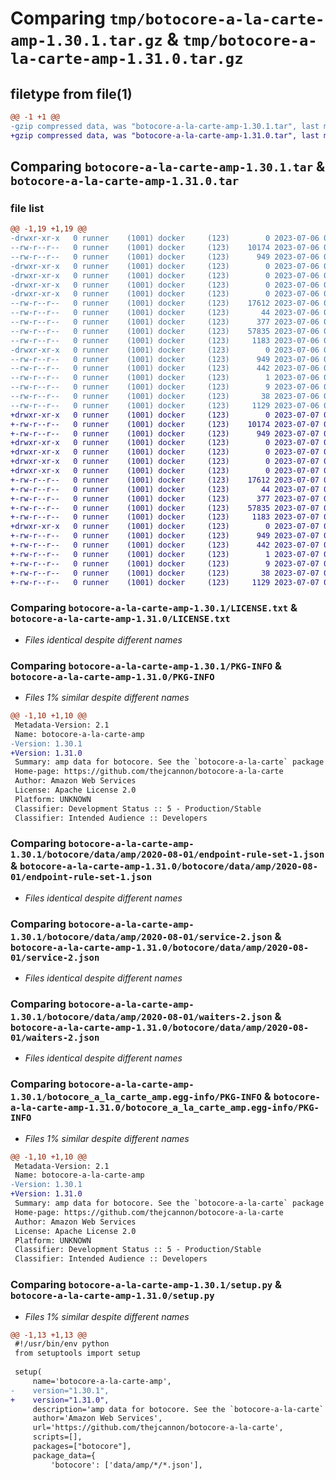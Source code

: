 # Comparing `tmp/botocore-a-la-carte-amp-1.30.1.tar.gz` & `tmp/botocore-a-la-carte-amp-1.31.0.tar.gz`

## filetype from file(1)

```diff
@@ -1 +1 @@
-gzip compressed data, was "botocore-a-la-carte-amp-1.30.1.tar", last modified: Thu Jul  6 01:44:47 2023, max compression
+gzip compressed data, was "botocore-a-la-carte-amp-1.31.0.tar", last modified: Fri Jul  7 01:43:36 2023, max compression
```

## Comparing `botocore-a-la-carte-amp-1.30.1.tar` & `botocore-a-la-carte-amp-1.31.0.tar`

### file list

```diff
@@ -1,19 +1,19 @@
-drwxr-xr-x   0 runner    (1001) docker     (123)        0 2023-07-06 01:44:47.254499 botocore-a-la-carte-amp-1.30.1/
--rw-r--r--   0 runner    (1001) docker     (123)    10174 2023-07-06 01:44:47.000000 botocore-a-la-carte-amp-1.30.1/LICENSE.txt
--rw-r--r--   0 runner    (1001) docker     (123)      949 2023-07-06 01:44:47.254499 botocore-a-la-carte-amp-1.30.1/PKG-INFO
-drwxr-xr-x   0 runner    (1001) docker     (123)        0 2023-07-06 01:44:47.250499 botocore-a-la-carte-amp-1.30.1/botocore/
-drwxr-xr-x   0 runner    (1001) docker     (123)        0 2023-07-06 01:44:47.250499 botocore-a-la-carte-amp-1.30.1/botocore/data/
-drwxr-xr-x   0 runner    (1001) docker     (123)        0 2023-07-06 01:44:47.250499 botocore-a-la-carte-amp-1.30.1/botocore/data/amp/
-drwxr-xr-x   0 runner    (1001) docker     (123)        0 2023-07-06 01:44:47.254499 botocore-a-la-carte-amp-1.30.1/botocore/data/amp/2020-08-01/
--rw-r--r--   0 runner    (1001) docker     (123)    17612 2023-07-06 01:44:40.000000 botocore-a-la-carte-amp-1.30.1/botocore/data/amp/2020-08-01/endpoint-rule-set-1.json
--rw-r--r--   0 runner    (1001) docker     (123)       44 2023-07-06 01:44:40.000000 botocore-a-la-carte-amp-1.30.1/botocore/data/amp/2020-08-01/examples-1.json
--rw-r--r--   0 runner    (1001) docker     (123)      377 2023-07-06 01:44:40.000000 botocore-a-la-carte-amp-1.30.1/botocore/data/amp/2020-08-01/paginators-1.json
--rw-r--r--   0 runner    (1001) docker     (123)    57835 2023-07-06 01:44:40.000000 botocore-a-la-carte-amp-1.30.1/botocore/data/amp/2020-08-01/service-2.json
--rw-r--r--   0 runner    (1001) docker     (123)     1183 2023-07-06 01:44:40.000000 botocore-a-la-carte-amp-1.30.1/botocore/data/amp/2020-08-01/waiters-2.json
-drwxr-xr-x   0 runner    (1001) docker     (123)        0 2023-07-06 01:44:47.254499 botocore-a-la-carte-amp-1.30.1/botocore_a_la_carte_amp.egg-info/
--rw-r--r--   0 runner    (1001) docker     (123)      949 2023-07-06 01:44:47.000000 botocore-a-la-carte-amp-1.30.1/botocore_a_la_carte_amp.egg-info/PKG-INFO
--rw-r--r--   0 runner    (1001) docker     (123)      442 2023-07-06 01:44:47.000000 botocore-a-la-carte-amp-1.30.1/botocore_a_la_carte_amp.egg-info/SOURCES.txt
--rw-r--r--   0 runner    (1001) docker     (123)        1 2023-07-06 01:44:47.000000 botocore-a-la-carte-amp-1.30.1/botocore_a_la_carte_amp.egg-info/dependency_links.txt
--rw-r--r--   0 runner    (1001) docker     (123)        9 2023-07-06 01:44:47.000000 botocore-a-la-carte-amp-1.30.1/botocore_a_la_carte_amp.egg-info/top_level.txt
--rw-r--r--   0 runner    (1001) docker     (123)       38 2023-07-06 01:44:47.254499 botocore-a-la-carte-amp-1.30.1/setup.cfg
--rw-r--r--   0 runner    (1001) docker     (123)     1129 2023-07-06 01:44:47.000000 botocore-a-la-carte-amp-1.30.1/setup.py
+drwxr-xr-x   0 runner    (1001) docker     (123)        0 2023-07-07 01:43:36.671025 botocore-a-la-carte-amp-1.31.0/
+-rw-r--r--   0 runner    (1001) docker     (123)    10174 2023-07-07 01:43:36.000000 botocore-a-la-carte-amp-1.31.0/LICENSE.txt
+-rw-r--r--   0 runner    (1001) docker     (123)      949 2023-07-07 01:43:36.671025 botocore-a-la-carte-amp-1.31.0/PKG-INFO
+drwxr-xr-x   0 runner    (1001) docker     (123)        0 2023-07-07 01:43:36.671025 botocore-a-la-carte-amp-1.31.0/botocore/
+drwxr-xr-x   0 runner    (1001) docker     (123)        0 2023-07-07 01:43:36.671025 botocore-a-la-carte-amp-1.31.0/botocore/data/
+drwxr-xr-x   0 runner    (1001) docker     (123)        0 2023-07-07 01:43:36.671025 botocore-a-la-carte-amp-1.31.0/botocore/data/amp/
+drwxr-xr-x   0 runner    (1001) docker     (123)        0 2023-07-07 01:43:36.671025 botocore-a-la-carte-amp-1.31.0/botocore/data/amp/2020-08-01/
+-rw-r--r--   0 runner    (1001) docker     (123)    17612 2023-07-07 01:43:28.000000 botocore-a-la-carte-amp-1.31.0/botocore/data/amp/2020-08-01/endpoint-rule-set-1.json
+-rw-r--r--   0 runner    (1001) docker     (123)       44 2023-07-07 01:43:28.000000 botocore-a-la-carte-amp-1.31.0/botocore/data/amp/2020-08-01/examples-1.json
+-rw-r--r--   0 runner    (1001) docker     (123)      377 2023-07-07 01:43:28.000000 botocore-a-la-carte-amp-1.31.0/botocore/data/amp/2020-08-01/paginators-1.json
+-rw-r--r--   0 runner    (1001) docker     (123)    57835 2023-07-07 01:43:28.000000 botocore-a-la-carte-amp-1.31.0/botocore/data/amp/2020-08-01/service-2.json
+-rw-r--r--   0 runner    (1001) docker     (123)     1183 2023-07-07 01:43:28.000000 botocore-a-la-carte-amp-1.31.0/botocore/data/amp/2020-08-01/waiters-2.json
+drwxr-xr-x   0 runner    (1001) docker     (123)        0 2023-07-07 01:43:36.671025 botocore-a-la-carte-amp-1.31.0/botocore_a_la_carte_amp.egg-info/
+-rw-r--r--   0 runner    (1001) docker     (123)      949 2023-07-07 01:43:36.000000 botocore-a-la-carte-amp-1.31.0/botocore_a_la_carte_amp.egg-info/PKG-INFO
+-rw-r--r--   0 runner    (1001) docker     (123)      442 2023-07-07 01:43:36.000000 botocore-a-la-carte-amp-1.31.0/botocore_a_la_carte_amp.egg-info/SOURCES.txt
+-rw-r--r--   0 runner    (1001) docker     (123)        1 2023-07-07 01:43:36.000000 botocore-a-la-carte-amp-1.31.0/botocore_a_la_carte_amp.egg-info/dependency_links.txt
+-rw-r--r--   0 runner    (1001) docker     (123)        9 2023-07-07 01:43:36.000000 botocore-a-la-carte-amp-1.31.0/botocore_a_la_carte_amp.egg-info/top_level.txt
+-rw-r--r--   0 runner    (1001) docker     (123)       38 2023-07-07 01:43:36.671025 botocore-a-la-carte-amp-1.31.0/setup.cfg
+-rw-r--r--   0 runner    (1001) docker     (123)     1129 2023-07-07 01:43:36.000000 botocore-a-la-carte-amp-1.31.0/setup.py
```

### Comparing `botocore-a-la-carte-amp-1.30.1/LICENSE.txt` & `botocore-a-la-carte-amp-1.31.0/LICENSE.txt`

 * *Files identical despite different names*

### Comparing `botocore-a-la-carte-amp-1.30.1/PKG-INFO` & `botocore-a-la-carte-amp-1.31.0/PKG-INFO`

 * *Files 1% similar despite different names*

```diff
@@ -1,10 +1,10 @@
 Metadata-Version: 2.1
 Name: botocore-a-la-carte-amp
-Version: 1.30.1
+Version: 1.31.0
 Summary: amp data for botocore. See the `botocore-a-la-carte` package for more info.
 Home-page: https://github.com/thejcannon/botocore-a-la-carte
 Author: Amazon Web Services
 License: Apache License 2.0
 Platform: UNKNOWN
 Classifier: Development Status :: 5 - Production/Stable
 Classifier: Intended Audience :: Developers
```

### Comparing `botocore-a-la-carte-amp-1.30.1/botocore/data/amp/2020-08-01/endpoint-rule-set-1.json` & `botocore-a-la-carte-amp-1.31.0/botocore/data/amp/2020-08-01/endpoint-rule-set-1.json`

 * *Files identical despite different names*

### Comparing `botocore-a-la-carte-amp-1.30.1/botocore/data/amp/2020-08-01/service-2.json` & `botocore-a-la-carte-amp-1.31.0/botocore/data/amp/2020-08-01/service-2.json`

 * *Files identical despite different names*

### Comparing `botocore-a-la-carte-amp-1.30.1/botocore/data/amp/2020-08-01/waiters-2.json` & `botocore-a-la-carte-amp-1.31.0/botocore/data/amp/2020-08-01/waiters-2.json`

 * *Files identical despite different names*

### Comparing `botocore-a-la-carte-amp-1.30.1/botocore_a_la_carte_amp.egg-info/PKG-INFO` & `botocore-a-la-carte-amp-1.31.0/botocore_a_la_carte_amp.egg-info/PKG-INFO`

 * *Files 1% similar despite different names*

```diff
@@ -1,10 +1,10 @@
 Metadata-Version: 2.1
 Name: botocore-a-la-carte-amp
-Version: 1.30.1
+Version: 1.31.0
 Summary: amp data for botocore. See the `botocore-a-la-carte` package for more info.
 Home-page: https://github.com/thejcannon/botocore-a-la-carte
 Author: Amazon Web Services
 License: Apache License 2.0
 Platform: UNKNOWN
 Classifier: Development Status :: 5 - Production/Stable
 Classifier: Intended Audience :: Developers
```

### Comparing `botocore-a-la-carte-amp-1.30.1/setup.py` & `botocore-a-la-carte-amp-1.31.0/setup.py`

 * *Files 1% similar despite different names*

```diff
@@ -1,13 +1,13 @@
 #!/usr/bin/env python
 from setuptools import setup
 
 setup(
     name='botocore-a-la-carte-amp',
-    version="1.30.1",
+    version="1.31.0",
     description='amp data for botocore. See the `botocore-a-la-carte` package for more info.',
     author='Amazon Web Services',
     url='https://github.com/thejcannon/botocore-a-la-carte',
     scripts=[],
     packages=["botocore"],
     package_data={
         'botocore': ['data/amp/*/*.json'],
```

